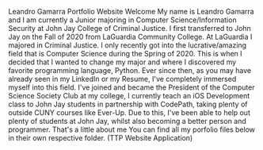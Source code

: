 Leandro Gamarra Portfolio Website
Welcome
My name is Leandro Gamarra and I am currently a Junior majoring in Computer Science/Information Security at John Jay College of Criminal Justice. I first transferred to John Jay on the Fall of 2020 from LaGuardia Community College. At LaGuardia I majored in Criminal Justice. I only recently got into the lucrative/amazing field that is Computer Science during the Spring of 2020. This is when I decided that I wanted to change my major and where I discovered my favorite programming language, Python. Ever since then, as you may have already seen in my LinkedIn or my Resume, I've completely immersed myself into this field. I've joined and became the President of the Computer Science Society Club at my college, I currently teach an iOS Development class to John Jay students in partnership with CodePath, taking plenty of outside CUNY courses like Ever-Up. Due to this, I've been able to help out plenty of students at John Jay, whilst also becoming a better person and programmer. That's a little about me
You can find all my porfolio files below in their own respective folder. (TTP Website Application)

